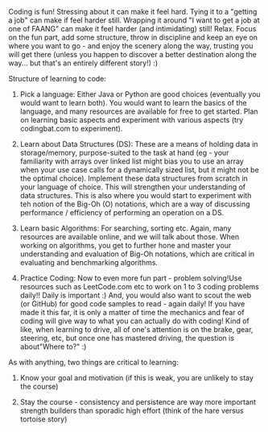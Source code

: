 Coding is fun!
Stressing about it can make it feel hard. Tying it to a "getting a job" can make if feel harder still. Wrapping it around "I want to get a job at one of FAANG" can make it feel harder (and intimidating) still! Relax. Focus on the fun part, add some structure, throw in discipline and keep an eye on where you want to go - and enjoy the scenery along the way, trusting you will get there (unless you happen to discover a better destination along the way... but that's an entirely different story!) :) 

Structure of learning to code:

1. Pick a language: Either Java or Python are good choices (eventually you would want to learn both). You would want to learn the basics of the language, and many resources are available for free to get started. Plan on learning basic aspects and experiment with various aspects (try codingbat.com to experiment). 

2. Learn about Data Structures (DS): These are a means of holding data in storage/memory, purpose-suited to the task at hand (eg - your familiarity with arrays over linked list might bias you to use an array when your use case calls for a dynamically sized list, but it might not be the optimal choice). Implement these data structures from scratch in your language of choice. This will strengthen your understanding of data structures. This is also where you would start to experiment with teh notion of the Big-Oh (O) notations, which are a way of discussing performance / efficiency of performing an operation on a DS. 

3. Learn basic Algorithms: For searching, sorting etc. Again, many resources are available online, and we will talk about those. When working on algorithms, you get to further hone and master your understanding and evaluation of Big-Oh notations, which are critical in evaluating and benchmarking algorithms. 

4. Practice Coding: Now to even more fun part - problem solving!Use resources such as LeetCode.com etc to work on 1 to 3 coding problems daily!! Daily is important :) And, you would also want to scout the web (or GitHub) for good code samples to read - again daily! If you have made it this far, it is only a matter of time the mechanics and fear of coding will give way to what you can actually do with coding! Kind of like, when learning to drive, all of one's attention is on the brake, gear, steering, etc, but once one has mastered driving, the question is about"Where to?" :) 


As with anything, two things are critical to learning: 

1. Know your goal and motivation (if this is weak, you are unlikely to stay the course)

2. Stay the course - consistency and persistence are way more important strength builders than sporadic high effort (think of the hare versus tortoise story)
